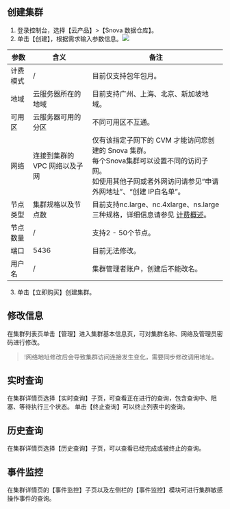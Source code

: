 
## 创建集群
1. 登录控制台，选择【云产品】>【Snova 数据仓库】。
2. 单击【创建】，根据需求输入参数信息。![](https://main.qcloudimg.com/raw/9e75f400f3ee384ca304a46f6b9024f4.png)

| 参数          | 含义                                                  | 备注                                                         |
| --------------- | ------------------------------------------------------------ | ------------------------------------------------------------ |
| 计费模式         | /            | 目前仅支持包年包月。                              |
| 地域       | 云服务器所在的地域          | 目前支持广州、上海、北京、新加坡地域。     |
| 可用区 |     云服务器可用的分区           |   不同可用区不互通。        |
| 网络        | 连接到集群的 VPC 网络以及子网       |仅有该指定子网下的 CVM 才能访问您创建的 Snova 集群。<br>每个Snova集群可以设置不同的访问子网。<br>如使用其他子网或者外网访问请参见“申请外网地址”、“创建 IP白名单”。 |
| 节点类型       | 集群规格以及节点数                |   目前支持nc.large、nc.4xlarge、ns.large三种规格，详细信息请参见 [计费概述](https://cloud.tencent.com/document/product/878/20077)。              |
| 节点数量   |/                                                           | 支持2 - 50个节点。                                  |
| 端口   |5436                                                           | 目前无法修改。                                  |
| 用户名          | /                                                            | 集群管理者账户，创建后不能改名。 |

3. 单击【立即购买】创建集群。

## 修改信息
在集群列表页单击【管理】进入集群基本信息页，可对集群名称、网络及管理员密码进行修改。
>!网络地址修改后会导致集群访问连接发生变化，需要同步修改调用地址。

## 实时查询
在集群详情页选择【实时查询】子页，可查看正在进行的查询，包含查询中、阻塞、等待执行三个状态。 
单击【终止查询】可以终止列表中的查询。

## 历史查询
在集群详情页选择【历史查询】子页，可以查看已经完成或被终止的查询。

## 事件监控
在集群详情页的【事件监控】子页以及左侧栏的【事件监控】模块可进行集群敏感操作事件的查询。
 
 



